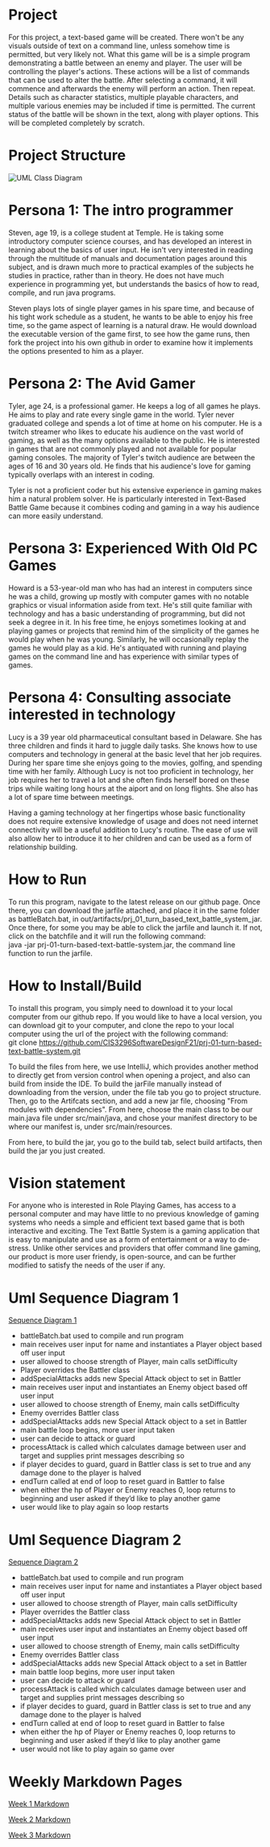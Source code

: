 # Project 

For this project, a text-based game will be created. There won't be any visuals outside of text on a command line, unless somehow time is permitted, but very likely not. What this game will be is a simple program demonstrating a battle between an enemy and player. The user will be controlling the player's actions. These actions will be a list of commands that can be used to alter the battle. After selecting a command, it will commence and afterwards the enemy will perform an action. Then repeat. Details such as character statistics, multiple playable characters, and multiple various enemies may be included if time is permitted. The current status of the battle will be shown in the text, along with player options. This will be completed completely by scratch.

# Project Structure

![UML Class Diagram](RPG.jpg)

# Persona 1: The intro programmer
Steven, age 19, is a college student at Temple.  He is taking some introductory computer science courses, and has developed
an interest in learning about the basics of user input.  He isn't very interested in reading through the multitude of manuals
and documentation pages around this subject, and is drawn much more to practical examples of the subjects he studies in 
practice, rather than in theory.  He does not have much experience in programming yet, but understands the basics of how to read,
compile, and run java programs.  

Steven plays lots of single player games in his spare time, and because of his tight work schedule as a student, he wants to be able to enjoy his free time, so the game aspect
of learning is a natural draw.  He would download the executable version of the game first, to see how the game runs, then
fork the project into his own github in order to examine how it implements the options presented to him as a player.

# Persona 2: The Avid Gamer
Tyler, age 24, is a professional gamer. He keeps a log of all games he plays. He aims to play and rate every single game in the world. Tyler never graduated college and spends a lot of time at home on his computer. He is a twitch streamer who likes to educate his audience on the vast world of gaming, as well as the many options available to the public. He is interested in games that are not commonly played and not available for popular gaming consoles. The majority of Tyler's twitch audience are between the ages of 16 and 30 years old. He finds that his audience's love for gaming typically overlaps with an interest in coding. 

Tyler is not a proficient coder but his extensive experience in gaming makes him a natural problem solver. He is particularly interested in Text-Based Battle Game because it combines coding and gaming in a way his audience can more easily understand.

# Persona 3: Experienced With Old PC Games
Howard is a 53-year-old man who has had an interest in computers since he was a child, growing up mostly with computer games
with no notable graphics or visual information aside from text. He's still quite familiar with technology and has a basic
understanding of programming, but did not seek a degree in it. In his free time, he enjoys sometimes looking at and playing
games or projects that remind him of the simplicity of the games he would play when he was young. Similarly, he will
occasionally replay the games he would play as a kid. He's antiquated with running and playing games on the command line
and has experience with similar types of games.

# Persona 4: Consulting associate interested in technology
Lucy is a 39 year old pharmaceutical consultant based in Delaware. She has three children and finds it hard to juggle daily tasks. She knows how to use computers and technology in general at the basic level that her job requires. During her spare time she enjoys going to the movies, golfing, and spending time with her family. Although Lucy is not too proficient in technology, her job requires her to travel a lot and she often finds herself bored on these trips while waiting long hours at the aiport and on long flights. She also has a lot of spare time between meetings.

Having a gaming technology at her fingertips whose basic functionality does not require extensive knowledge of usage and does not need internet connectivity will be a useful addition to Lucy's routine. The ease of use will also allow her to introduce it to her children and can be used as a form of relationship building.

# How to Run
To run this program, navigate to the latest release on our github page.  Once there, you can download the jarfile attached,
and place it in the same folder as battleBatch.bat, in out/artifacts/prj_01_turn_based_text_battle_system_jar.  Once there, 
for some you may be able to click the jarfile and launch it.  If not, click on the batchfile and it will run the following command: \
java -jar prj-01-turn-based-text-battle-system.jar, the command line function to run the jarfile.

# How to Install/Build

To install this program, you simply need to download it to your local computer from our github repo.  If you would like to 
have a local version, you can download git to your computer, and clone the repo to your local computer using the url of the
project with the following command: \
git clone https://github.com/CIS3296SoftwareDesignF21/prj-01-turn-based-text-battle-system.git

To build the files from here, we use IntelliJ, which provides another method to directly get from version control when opening
a project, and also can build from inside the IDE.  To build the jarFile manually instead of downloading from the version, under 
the file tab you go to project structure.  Then, go to the Artifcats section, and add a new jar file, choosing "From modules with dependencies".
From here, choose the main class to be our main.java file under src/main/java, and chose your manifest directory to be where our
manifest is, under src/main/resources. 

From here, to build the jar, you go to the build tab, select build artifacts, then build the jar you just created.  


[comment]: <> (employ to create our jarFile is to use our IDE of choice to add it as an artifact, but we are working on creating an executable)

[comment]: <> (version of the project soon.  At that stage, you will simply need to download and run it by clicking on it in your file explorer.)

# Vision statement

For anyone who is interested in Role Playing Games, has access to a personal computer and may have little to no previous knowledge of gaming systems who needs a simple and efficient text based game that is both interactive and exciting. The Text Battle System is a gaming application that is easy to manipulate and use as a form of entertainment or a way to de-stress. Unlike other services and providers that offer command line gaming, our product is more user friendy, is open-source, and can be further modified to satisfy the needs of the user if any.


# Uml Sequence Diagram 1

[Sequence Diagram 1](UML%20Sequence%20Diagram%201.png)

- battleBatch.bat used to compile and run program 
- main receives user input for name and instantiates a Player object based off user input 
- user allowed to choose strength of Player, main calls setDifficulty 
- Player overrides the Battler class
- addSpecialAttacks adds new Special Attack object to set in Battler 
-	main receives user input and instantiates an Enemy object based off user input 
- user allowed to choose strength of Enemy, main calls setDifficulty 
- Enemy overrides Battler class
- addSpecialAttacks adds new Special Attack object to a set in Battler
-	main battle loop begins, more user input taken
- user can decide to attack or guard
- processAttack is called which calculates damage between user and target and supplies print messages describing so
- if player decides to guard, guard in Battler class is set to true and any damage done to the player is halved 
- endTurn called at end of loop to reset guard in Battler to false
- when either the hp of Player or Enemy reaches 0, loop returns to beginning and user asked if they’d like to play another game
- user would like to play again so loop restarts




# Uml Sequence Diagram 2

[Sequence Diagram 2](UML%20sequence%20diagram%202.png)

- battleBatch.bat used to compile and run program 
- main receives user input for name and instantiates a Player object based off user input 
- user allowed to choose strength of Player, main calls setDifficulty 
- Player overrides the Battler class
- addSpecialAttacks adds new Special Attack object to set in Battler 
-	main receives user input and instantiates an Enemy object based off user input 
- user allowed to choose strength of Enemy, main calls setDifficulty 
- Enemy overrides Battler class
- addSpecialAttacks adds new Special Attack object to a set in Battler
-	main battle loop begins, more user input taken
- user can decide to attack or guard
- processAttack is called which calculates damage between user and target and supplies print messages describing so
- if player decides to guard, guard in Battler class is set to true and any damage done to the player is halved 
- endTurn called at end of loop to reset guard in Battler to false
- when either the hp of Player or Enemy reaches 0, loop returns to beginning and user asked if they’d like to play another game
- user would not like to play again so game over


# Weekly Markdown Pages

[Week 1 Markdown](Week1.md)

[Week 2 Markdown](Week2.md)

[Week 3 Markdown](Week3.md)
